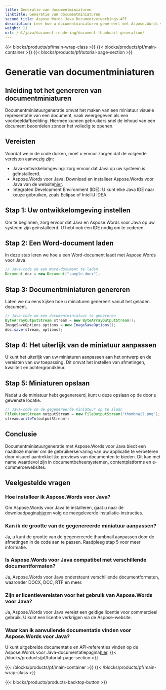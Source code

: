 ```yaml
---
title: Generatie van documentminiaturen
linktitle: Generatie van documentminiaturen
second_title: Aspose.Words Java Documentverwerkings-API
description: Leer hoe u documentminiaturen genereert met Aspose.Words voor Java. Verbeter de gebruikerservaring met visuele previews.
weight: 11
url: /nl/java/document-rendering/document-thumbnail-generation/
---
```


{{< blocks/products/pf/main-wrap-class >}}
{{< blocks/products/pf/main-container >}}
{{< blocks/products/pf/tutorial-page-section >}}

# Generatie van documentminiaturen


## Inleiding tot het genereren van documentminiaturen

Documentminiatuurgeneratie omvat het maken van een miniatuur visuele representatie van een document, vaak weergegeven als een voorbeeldafbeelding. Hiermee kunnen gebruikers snel de inhoud van een document beoordelen zonder het volledig te openen.

## Vereisten

Voordat we in de code duiken, moet u ervoor zorgen dat de volgende vereisten aanwezig zijn:

- Java-ontwikkelomgeving: zorg ervoor dat Java op uw systeem is geïnstalleerd.
-  Aspose.Words voor Java: Download en installeer Aspose.Words voor Java van de website[hier](https://releases.aspose.com/words/java/).
- Integrated Development Environment (IDE): U kunt elke Java IDE naar keuze gebruiken, zoals Eclipse of IntelliJ IDEA.

## Stap 1: Uw ontwikkelomgeving instellen

Om te beginnen, zorg ervoor dat Java en Aspose.Words voor Java op uw systeem zijn geïnstalleerd. U hebt ook een IDE nodig om te coderen.

## Stap 2: Een Word-document laden

In deze stap leren we hoe u een Word-document laadt met Aspose.Words voor Java.

```java
// Java-code om een Word-document te laden
Document doc = new Document("sample.docx");
```

## Stap 3: Documentminiaturen genereren

Laten we nu eens kijken hoe u miniaturen genereert vanuit het geladen document.

```java
// Java-code om een documentminiatuur te genereren
ByteArrayOutputStream stream = new ByteArrayOutputStream();
ImageSaveOptions options = new ImageSaveOptions();
doc.save(stream, options);
```

## Stap 4: Het uiterlijk van de miniatuur aanpassen

U kunt het uiterlijk van uw miniaturen aanpassen aan het ontwerp en de vereisten van uw toepassing. Dit omvat het instellen van afmetingen, kwaliteit en achtergrondkleur.

## Stap 5: Miniaturen opslaan

Nadat u de miniatuur hebt gegenereerd, kunt u deze opslaan op de door u gewenste locatie.

```java
// Java-code om de gegenereerde miniatuur op te slaan
FileOutputStream outputStream = new FileOutputStream("thumbnail.png");
stream.writeTo(outputStream);
```

## Conclusie

Documentminiatuurgeneratie met Aspose.Words voor Java biedt een naadloze manier om de gebruikerservaring van uw applicatie te verbeteren door visueel aantrekkelijke previews van documenten te bieden. Dit kan met name waardevol zijn in documentbeheersystemen, contentplatforms en e-commercewebsites.

## Veelgestelde vragen

### Hoe installeer ik Aspose.Words voor Java?

Om Aspose.Words voor Java te installeren, gaat u naar de downloadpagina[hier](https://releases.aspose.com/words/java/)en volg de meegeleverde installatie-instructies.

### Kan ik de grootte van de gegenereerde miniatuur aanpassen?

Ja, u kunt de grootte van de gegenereerde thumbnail aanpassen door de afmetingen in de code aan te passen. Raadpleeg stap 5 voor meer informatie.

### Is Aspose.Words voor Java compatibel met verschillende documentformaten?

Ja, Aspose.Words voor Java ondersteunt verschillende documentformaten, waaronder DOCX, DOC, RTF en meer.

### Zijn er licentievereisten voor het gebruik van Aspose.Words voor Java?

Ja, Aspose.Words voor Java vereist een geldige licentie voor commercieel gebruik. U kunt een licentie verkrijgen via de Aspose-website.

### Waar kan ik aanvullende documentatie vinden voor Aspose.Words voor Java?

 U kunt uitgebreide documentatie en API-referenties vinden op de Aspose.Words voor Java-documentatiepagina[hier](https://reference.aspose.com/words/java/).
{{< /blocks/products/pf/tutorial-page-section >}}

{{< /blocks/products/pf/main-container >}}
{{< /blocks/products/pf/main-wrap-class >}}

{{< blocks/products/products-backtop-button >}}
